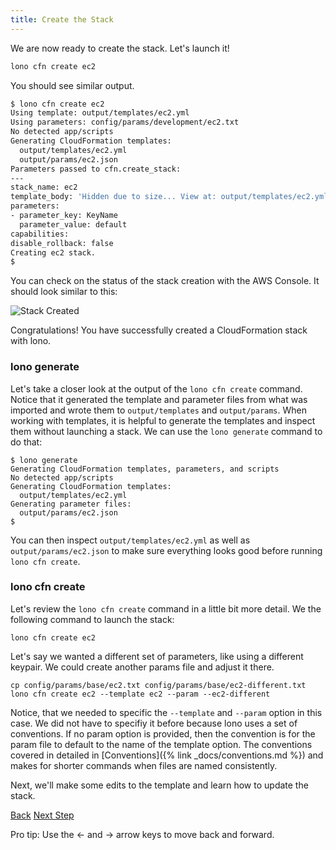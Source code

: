 ```yaml
---
title: Create the Stack
---
```


We are now ready to create the stack.  Let's launch it!

```sh
lono cfn create ec2
```

You should see similar output.

```sh
$ lono cfn create ec2
Using template: output/templates/ec2.yml
Using parameters: config/params/development/ec2.txt
No detected app/scripts
Generating CloudFormation templates:
  output/templates/ec2.yml
  output/params/ec2.json
Parameters passed to cfn.create_stack:
---
stack_name: ec2
template_body: 'Hidden due to size... View at: output/templates/ec2.yml'
parameters:
- parameter_key: KeyName
  parameter_value: default
capabilities:
disable_rollback: false
Creating ec2 stack.
$
```

You can check on the status of the stack creation with the AWS Console.  It should look similar to this:

<img src="/img/tutorials/ec2/stack-created.png" alt="Stack Created" class="doc-photo">

Congratulations!  You have successfully created a CloudFormation stack with lono.

### lono generate

Let's take a closer look at the output of the `lono cfn create` command. Notice that it generated the template and parameter files from what was imported and wrote them to `output/templates` and `output/params`.  When working with templates, it is helpful to generate the templates and inspect them without launching a stack.  We can use the `lono generate` command to do that:

```
$ lono generate
Generating CloudFormation templates, parameters, and scripts
No detected app/scripts
Generating CloudFormation templates:
  output/templates/ec2.yml
Generating parameter files:
  output/params/ec2.json
$
```

You can then inspect `output/templates/ec2.yml` as well as `output/params/ec2.json` to make sure everything looks good before running `lono cfn create`.

### lono cfn create

Let's review the `lono cfn create` command in a little bit more detail.  We the following command to launch the stack:

```
lono cfn create ec2
```

Let's say we wanted a different set of parameters, like using a different keypair. We could create another params file and adjust it there.

```
cp config/params/base/ec2.txt config/params/base/ec2-different.txt
lono cfn create ec2 --template ec2 --param --ec2-different
```

Notice, that we needed to specific the `--template` and `--param` option in this case. We did not have to specifiy it before because lono uses a set of conventions. If no param option is provided, then the convention is for the param file to default to the name of the template option. The conventions covered in detailed in [Conventions]({% link _docs/conventions.md %}) and makes for shorter commands when files are named consistently.


Next, we'll make some edits to the template and learn how to update the stack.

<a id="prev" class="btn btn-basic" href="{% link _docs/tutorials/ec2/params.md %}">Back</a>
<a id="next" class="btn btn-primary" href="{% link _docs/tutorials/ec2/cfn-update.md %}">Next Step</a>
<p class="keyboard-tip">Pro tip: Use the <- and -> arrow keys to move back and forward.</p>

